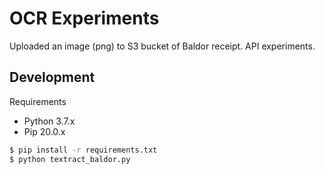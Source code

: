 # OCR Experiments
Uploaded an image (png) to S3 bucket of Baldor receipt. API experiments.

## Development
Requirements
- Python 3.7.x
- Pip 20.0.x

```bash
$ pip install -r requirements.txt
$ python textract_baldor.py
```